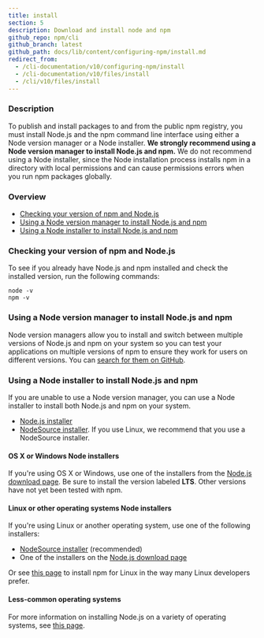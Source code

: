 ```yaml
---
title: install
section: 5
description: Download and install node and npm
github_repo: npm/cli
github_branch: latest
github_path: docs/lib/content/configuring-npm/install.md
redirect_from:
  - /cli-documentation/v10/configuring-npm/install
  - /cli-documentation/v10/files/install
  - /cli/v10/files/install
---
```


### Description

To publish and install packages to and from the public npm registry, you
must install Node.js and the npm command line interface using either a Node
version manager or a Node installer. **We strongly recommend using a Node
version manager to install Node.js and npm.** We do not recommend using a
Node installer, since the Node installation process installs npm in a
directory with local permissions and can cause permissions errors when you
run npm packages globally.

### Overview

- [Checking your version of npm and
  Node.js](#checking-your-version-of-npm-and-nodejs)
- [Using a Node version manager to install Node.js and
  npm](#using-a-node-version-manager-to-install-nodejs-and-npm)
- [Using a Node installer to install Node.js and
  npm](#using-a-node-installer-to-install-nodejs-and-npm)

### Checking your version of npm and Node.js

To see if you already have Node.js and npm installed and check the
installed version, run the following commands:

```
node -v
npm -v
```

### Using a Node version manager to install Node.js and npm

Node version managers allow you to install and switch between multiple
versions of Node.js and npm on your system so you can test your
applications on multiple versions of npm to ensure they work for users on
different versions.  You can
[search for them on GitHub](https://github.com/search?q=node+version+manager+archived%3Afalse&type=repositories&ref=advsearch).

### Using a Node installer to install Node.js and npm

If you are unable to use a Node version manager, you can use a Node
installer to install both Node.js and npm on your system.

* [Node.js installer](https://nodejs.org/en/download/)
* [NodeSource installer](https://github.com/nodesource/distributions). If
  you use Linux, we recommend that you use a NodeSource installer.

#### OS X or Windows Node installers

If you're using OS X or Windows, use one of the installers from the
[Node.js download page](https://nodejs.org/en/download/). Be sure to
install the version labeled **LTS**. Other versions have not yet been
tested with npm.

#### Linux or other operating systems Node installers

If you're using Linux or another operating system, use one of the following
installers:

- [NodeSource installer](https://github.com/nodesource/distributions)
  (recommended)
- One of the installers on the [Node.js download
  page](https://nodejs.org/en/download/)

Or see [this page](https://nodejs.org/en/download/package-manager/) to
install npm for Linux in the way many Linux developers prefer.

#### Less-common operating systems

For more information on installing Node.js on a variety of operating
systems, see [this page][pkg-mgr].

[pkg-mgr]: https://nodejs.org/en/download/package-manager/
